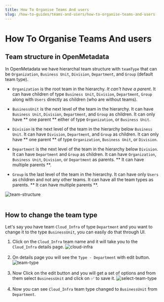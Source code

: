 ```yaml
---
title: How To Organise Teams And users
slug: /how-to-guides/teams-and-users/how-to-organise-teams-and-users
---
```


# How To Organise Teams And users

## Team structure in OpenMetadata

In OpenMetadata we have hierarchal team structure with `teamType` that can be `Organization`, `Business Unit`, `Division`, `Department`, and `Group` (default team type).

- `Organization` is the root team in the hierarchy. _It can't have a parent_. It can have children of type `Business Unit`, `Division`, `Department`, `Group` along with `Users` directly as children (who are without teams).

- `BusinessUnit` is the next level of the team in the hierarchy. It can have `Business Unit`, `Division`, `Department`, and `Group` as children. It can only have ** one parent ** either of type `Organization`, or `Business Unit`.

- `Division` is the next level of the team in the hierarchy below `Business Unit`. It can have `Division`, `Department`, and `Group` as children. It can only have ** one parent ** of type `Organization`, `Business Unit`, or `Division`.

- `Department` is the next level of the team in the hierarchy below `Division`. It can have `Department` and `Group` as children. It can have `Organization`, `Business Unit`, `Division`, or `Department` as parents. ** It can have multiple parents **.

- `Group` is the last level of the team in the hierarchy. It can have only `Users` as children and not any other teams. It can have all the team types as parents. ** It can have multiple parents **.

<Image src="/images/how-to-guides/teams-and-users/teams-structure.webp" alt="team-structure"/>
<br/>
<br/>

## How to change the team type

Let's say you have team `Cloud_Infra` of type `Department` and you want to change it to the type `BusinessUnit`, you can easily do that through UI.

1. Click on the `Cloud_Infra` team name and it will take you to the `Cloud_Infra` details page.
   <Image src="/images/how-to-guides/teams-and-users/cloud-infra.webp" alt="cloud-infra"/>
   <br/>
   <br/>
2. On details page you will see the `Type - Department` with edit button.
   <Image src="/images/how-to-guides/teams-and-users/team-type.webp" alt="team-type"/>
   <br/>
   <br/>
3. Now Click on the edit button and you will get a set of options and from them select `BusinessUnit` and click on ✅ to save it.
   <Image src="/images/how-to-guides/teams-and-users/select-team-type.webp" alt="select-team-type"/>
   <br/>
   <br/>
4. Now you can see `Cloud_Infra` team type changed to `BusinessUnit` from `Department`.
